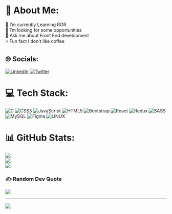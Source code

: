 # 💫 About Me:
🔭 I’m currently Learning ROR<br>🤝 I’m looking for some opportunities<br>💬 Ask me about Front End development<br>⚡ Fun fact I don't like coffee


## 🌐 Socials:
[![LinkedIn](https://img.shields.io/badge/LinkedIn-%230077B5.svg?logo=linkedin&logoColor=white)](https://linkedin.com/in/https://www.linkedin.com/in/otmane-echchafyky-125801248/) [![Twitter](https://img.shields.io/badge/Twitter-%231DA1F2.svg?logo=Twitter&logoColor=white)](https://twitter.com/https://twitter.com/EchchafykyO) 

# 💻 Tech Stack:
![C](https://img.shields.io/badge/c-%2300599C.svg?style=for-the-badge&logo=c&logoColor=white) ![CSS3](https://img.shields.io/badge/css3-%231572B6.svg?style=for-the-badge&logo=css3&logoColor=white) ![JavaScript](https://img.shields.io/badge/javascript-%23323330.svg?style=for-the-badge&logo=javascript&logoColor=%23F7DF1E) ![HTML5](https://img.shields.io/badge/html5-%23E34F26.svg?style=for-the-badge&logo=html5&logoColor=white) ![Bootstrap](https://img.shields.io/badge/bootstrap-%23563D7C.svg?style=for-the-badge&logo=bootstrap&logoColor=white) ![React](https://img.shields.io/badge/react-%2320232a.svg?style=for-the-badge&logo=react&logoColor=%2361DAFB) ![Redux](https://img.shields.io/badge/redux-%23593d88.svg?style=for-the-badge&logo=redux&logoColor=white) ![SASS](https://img.shields.io/badge/SASS-hotpink.svg?style=for-the-badge&logo=SASS&logoColor=white) ![MySQL](https://img.shields.io/badge/mysql-%2300f.svg?style=for-the-badge&logo=mysql&logoColor=white) 	![Figma](https://img.shields.io/badge/figma-%23F24E1E.svg?style=for-the-badge&logo=figma&logoColor=white) ![LINUX](https://img.shields.io/badge/Linux-FCC624?style=for-the-badge&logo=linux&logoColor=black)
# 📊 GitHub Stats:
![](https://github-readme-stats.vercel.app/api?username=otmaneechchafyky&theme=dark&hide_border=false&include_all_commits=true&count_private=false)<br/>
![](https://github-readme-streak-stats.herokuapp.com/?user=otmaneechchafyky&theme=dark&hide_border=false)<br/>
![](https://github-readme-stats.vercel.app/api/top-langs/?username=otmaneechchafyky&theme=dark&hide_border=false&include_all_commits=true&count_private=false&layout=compact)

### ✍️ Random Dev Quote
![](https://quotes-github-readme.vercel.app/api?type=horizontal&theme=radical)

---
[![](https://visitcount.itsvg.in/api?id=otmaneechchafyky&icon=0&color=0)](https://visitcount.itsvg.in)

<!-- Proudly created with GPRM ( https://gprm.itsvg.in ) -->
